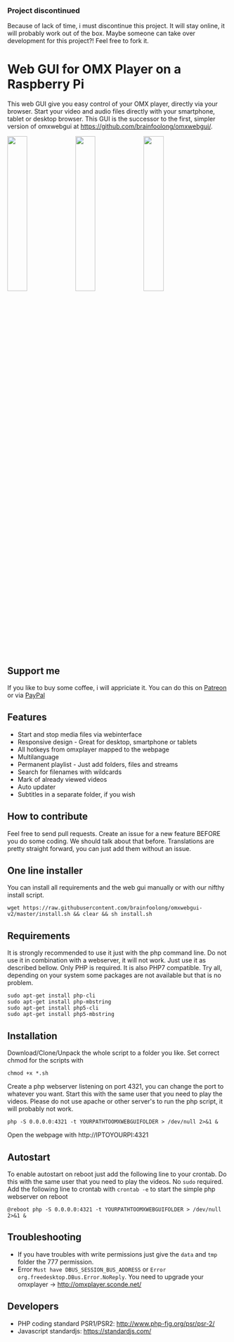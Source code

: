 ### Project discontinued
Because of lack of time, i must discontinue this project. It will stay online, it will probably work out of the box. Maybe someone can take over development for this project?! Feel free to fork it.

# Web GUI for OMX Player on a Raspberry Pi
This web GUI give you easy control of your OMX player, directly via your browser. Start your video and audio files directly with your smartphone, tablet or desktop browser. This GUI is the successor to the first, simpler version of omxwebgui at https://github.com/brainfoolong/omxwebgui/.

<img src="https://brainfoolong.github.io/omxwebgui-v2/images/screenshot-1.png?2" width="30%">
<img src="https://brainfoolong.github.io/omxwebgui-v2/images/screenshot-2.png?2" width="30%">
<img src="https://brainfoolong.github.io/omxwebgui-v2/images/screenshot-3.png?2" width="30%">

## Support me
If you like to buy some coffee, i will appriciate it. You can do this on [Patreon](https://www.patreon.com/brainfoolong) or via [PayPal](https://www.paypal.me/brainfoolong)

## Features
* Start and stop media files via webinterface
* Responsive design - Great for desktop, smartphone or tablets
* All hotkeys from omxplayer mapped to the webpage
* Multilanguage
* Permanent playlist - Just add folders, files and streams
* Search for filenames with wildcards
* Mark of already viewed videos
* Auto updater
* Subtitles in a separate folder, if you wish

## How to contribute
Feel free to send pull requests. Create an issue for a new feature BEFORE you do some coding. We should talk about that before. Translations are pretty straight forward, you can just add them without an issue. 

## One line installer
You can install all requirements and the web gui manually or with our nifthy install script.

```
wget https://raw.githubusercontent.com/brainfoolong/omxwebgui-v2/master/install.sh && clear && sh install.sh
```

## Requirements
It is strongly recommended to use it just with the php command line. Do not use it in combination with a webserver, it will not work. Just use it as described bellow. Only PHP is required. It is also PHP7 compatible. Try all, depending on your system some packages are not available but that is no problem.

```
sudo apt-get install php-cli
sudo apt-get install php-mbstring
sudo apt-get install php5-cli
sudo apt-get install php5-mbstring
```

## Installation
Download/Clone/Unpack the whole script to a folder you like. 
Set correct chmod for the scripts with

    chmod +x *.sh

Create a php webserver listening on port 4321, you can change the port to whatever you want. Start this with the same user that you need to play the videos. Please do not use apache or other server's to run the php script, it will probably not work.

    php -S 0.0.0.0:4321 -t YOURPATHTOOMXWEBGUIFOLDER > /dev/null 2>&1 &

Open the webpage with http://IPTOYOURPI:4321

## Autostart
To enable autostart on reboot just add the following line to your crontab. Do this with the same user that you need to play the videos. No `sudo` required.
Add the following line to crontab with `crontab -e` to start the simple php webserver on reboot

    @reboot php -S 0.0.0.0:4321 -t YOURPATHTOOMXWEBGUIFOLDER > /dev/null 2>&1 &

## Troubleshooting
* If you have troubles with write permissions just give the `data` and `tmp` folder the 777 permission.
* Error `Must have DBUS_SESSION_BUS_ADDRESS` or `Error org.freedesktop.DBus.Error.NoReply`. You need to upgrade your omxplayer -> http://omxplayer.sconde.net/

## Developers
* PHP coding standard PSR1/PSR2: http://www.php-fig.org/psr/psr-2/
* Javascript standardjs: https://standardjs.com/
